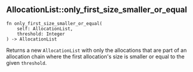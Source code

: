 ## AllocationList::only_first_size_smaller_or_equal

```rhai
fn only_first_size_smaller_or_equal(
    self: AllocationList,
    threshold: Integer
) -> AllocationList
```

Returns a new `AllocationList` with only the allocations that are part of an allocation chain where the first allocation's size is smaller or equal to the given `threshold`.
